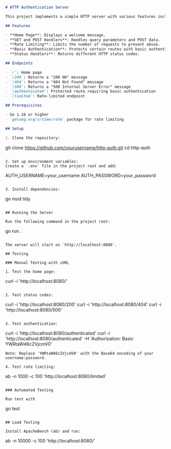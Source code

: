 
```markdown
# HTTP Authentication Server

This project implements a simple HTTP server with various features including basic authentication, rate limiting, and handling different HTTP methods and status codes.

## Features

- **Home Page**: Displays a welcome message.
- **GET and POST Handlers**: Handles query parameters and POST data.
- **Rate Limiting**: Limits the number of requests to prevent abuse.
- **Basic Authentication**: Protects certain routes with basic authentication.
- **Status Handlers**: Returns different HTTP status codes.

## Endpoints

- `/`: Home page
- `/200`: Returns a "200 OK" message
- `/404`: Returns a "404 Not Found" message
- `/500`: Returns a "500 Internal Server Error" message
- `/authenticated`: Protected route requiring basic authentication
- `/limited`: Rate-limited endpoint

## Prerequisites

- Go 1.16 or higher
- `golang.org/x/time/rate` package for rate limiting

## Setup

1. Clone the repository:
   ```
   git clone https://github.com/yourusername/http-auth.git
   cd http-auth
   ```

2. Set up environment variables:
   Create a `.env` file in the project root and add:
   ```
   AUTH_USERNAME=your_username
   AUTH_PASSWORD=your_password
   ```

3. Install dependencies:
   ```
   go mod tidy
   ```

## Running the Server

Run the following command in the project root:

```
go run .
```

The server will start on `http://localhost:8080`.

## Testing

### Manual Testing with cURL

1. Test the home page:
   ```
   curl -i 'http://localhost:8080/'
   ```

2. Test status codes:
   ```
   curl -i 'http://localhost:8080/200'
   curl -i 'http://localhost:8080/404'
   curl -i 'http://localhost:8080/500'
   ```

3. Test authentication:
   ```
   curl -i 'http://localhost:8080/authenticated'
   curl -i 'http://localhost:8080/authenticated' -H 'Authorization: Basic YWRtaW46c2VjcmV0'
   ```
   Note: Replace 'YWRtaW46c2VjcmV0' with the Base64 encoding of your username:password.

4. Test rate limiting:
   ```
   ab -n 1000 -c 100 'http://localhost:8080/limited'
   ```

### Automated Testing

Run test with

```
go test
```

## Load Testing

Install ApacheBench (ab) and run:

```
ab -n 10000 -c 100 'http://localhost:8080/'
```


